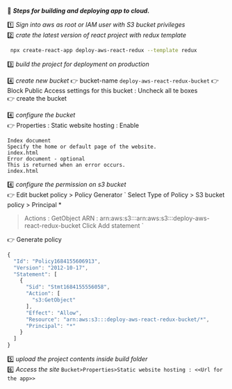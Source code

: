 :beginner: _**Steps for building and deploying app to cloud.**_  

:one: _Sign into aws as root or IAM user with S3 bucket privileges_  
:two: _crate the latest version of react project with redux template_  
```sh
 npx create-react-app deploy-aws-react-redux --template redux
```

:three: _build the project for deployment on production_  

:four: _create new bucket_
:point_right: bucket-name   `deploy-aws-react-redux-bucket`
:point_right: Block Public Access settings for this bucket : Uncheck all te boxes  
:point_right: create the bucket  

:four: _configure the bucket_  
:point_right: Properties : Static website hosting : Enable
```
Index document
Specify the home or default page of the website.
index.html
Error document - optional
This is returned when an error occurs.
index.html
```

:four: _configure the permission on s3 bucket_  
:point_right: Edit bucket policy  > Policy Generator
`
Select Type of Policy > S3 bucket policy > Principal *
> Actions : GetObject
> ARN : arn:aws:s3:::arn:aws:s3:::deploy-aws-react-redux-bucket
> Click Add statement
`

:point_right: Generate policy  

```js
{
  "Id": "Policy1684155606913",
  "Version": "2012-10-17",
  "Statement": [
    {
      "Sid": "Stmt1684155556058",
      "Action": [
        "s3:GetObject"
      ],
      "Effect": "Allow",
      "Resource": "arn:aws:s3:::deploy-aws-react-redux-bucket/*",
      "Principal": "*"
    }
  ]
}
```
:five: _upload the project contents inside build folder_  
:six: _Access the site_
`Bucket>Properties>Static website hosting : <<Url for the app>>  `
